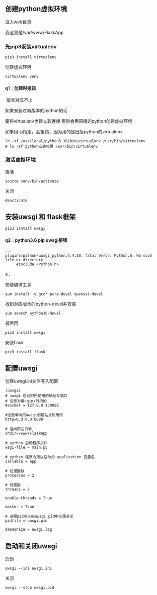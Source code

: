## 创建python虚拟环境

进入web目录

我这里是/var/www/FlaskApp

### 先pip3安装virtualenv

```
pip3 install virtualenv
```

创建虚拟环境

```
virtualenv venv
```

#### q1：创建时报错

​		版本对应不上

如果安装过新版本的python的话

要将virtualenv也建立软连接  否则会用原版的python创建虚拟环境

如果用-p指定，会报错，因为用的是旧版python的virtualenv

```
ln -sf /usr/local/python3.10/bin/virtualenv /usr/bin/virtualenv
# ln -sf python安装位置 /usr/bin/virtualenv
```

### 激活虚拟环境

激活

```
source venv/bin/activate
```

关闭

```
deacticate
```

## 安装uwsgi 和 flask框架

```
pip3 isntall uwsgi
```

#### q2：python3.6 pip uwsgi报错

```
···
plugins/python/uwsgi_python.h:4:20: fatal error: Python.h: No such file or directory
     #include <Python.h>
```

a：

安装编译工具

```
yum install -y gcc* pcre-devel openssl-devel
```

找到对应版本的python-devel并安装

```
yum search python36-devel
```

最后再

```
pip3 install uwsgi
```

安装flask

```
pip3 install flask
```

## 配置uwsgi

创建uwsgi.ini文件写入配置

```
[uwsgi]
# uwsgi 启动时所使用的地址与端口
# 这是对接nginx时用的
#socket = 127.0.0.1:8080

#这是单纯用uwsgi创建站点时用的
http=0.0.0.0:8080

# 指向网站目录
chdir=/www/FlaskApp

# python 启动程序文件
wsgi-file = main.py

# python 程序内用以启动的 application 变量名
callable = app

# 处理器数
processes = 2

# 线程数
threads = 2

enable-threads = True

master = True

# 进程pid写入到uwsgi.pid中方便关闭
pidfile = uwsgi.pid

daemonize = uwsgi.log

```

## 启动和关闭uwsgi

启动

```
uwsgi --ini uwsgi.ini
```

关闭

```
uwsgi --stop uwsgi.pid
```

